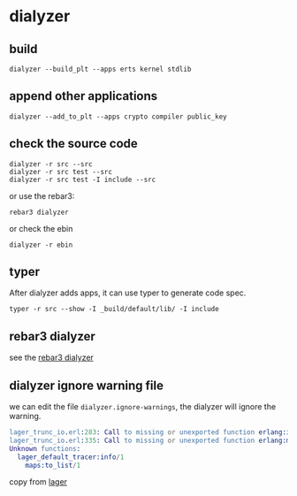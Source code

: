 # dialyzer

## build

``` shell
dialyzer --build_plt --apps erts kernel stdlib
```

## append other applications

``` shell
dialyzer --add_to_plt --apps crypto compiler public_key
```

## check the source code

``` shell
dialyzer -r src --src
dialyzer -r src test --src
dialyzer -r src test -I include --src
```
or use the rebar3:

``` shell
rebar3 dialyzer
```
or check the ebin

``` shell
dialyzer -r ebin
```

## typer
After dialyzer adds apps, it can use typer to generate code spec.

``` shell
typer -r src --show -I _build/default/lib/ -I include
```

## rebar3 dialyzer
see the [rebar3 dialyzer](https://www.rebar3.org/docs/commands#section-dialyzer)

## dialyzer ignore warning file
we can edit the file `dialyzer.ignore-warnings`, the dialyzer will ignore the warning.

``` erlang
lager_trunc_io.erl:283: Call to missing or unexported function erlang:is_map/1
lager_trunc_io.erl:335: Call to missing or unexported function erlang:map_size/1
Unknown functions:
  lager_default_tracer:info/1
    maps:to_list/1
```
copy from [lager](https://github.com/erlang-lager/lager)
